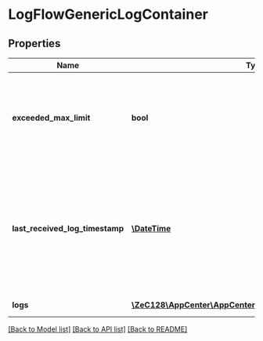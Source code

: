 # LogFlowGenericLogContainer

## Properties
Name | Type | Description | Notes
------------ | ------------- | ------------- | -------------
**exceeded_max_limit** | **bool** | indicates if the number of available logs are more than the max allowed return limit(100). | [optional] 
**last_received_log_timestamp** | [**\DateTime**](\DateTime.md) | the timestamp of the last log received. This value can be used as the start time parameter in the consecutive API call. | [optional] 
**logs** | [**\ZeC128\AppCenter\AppCenterApi\InlineResponse20068Logs[]**](InlineResponse20068Logs.md) | the list of logs | 

[[Back to Model list]](../README.md#documentation-for-models) [[Back to API list]](../README.md#documentation-for-api-endpoints) [[Back to README]](../README.md)


